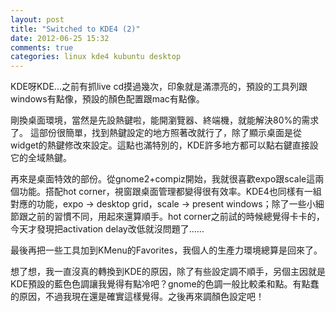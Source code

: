 ```yaml
---
layout: post
title: "Switched to KDE4 (2)"
date: 2012-06-25 15:32
comments: true
categories: linux kde4 kubuntu desktop
---
```


KDE呀KDE...之前有抓live cd摸過幾次，印象就是滿漂亮的，預設的工具列跟windows有點像，預設的顏色配置跟mac有點像。

剛換桌面環境，當然是先設熱鍵啦，能開瀏覽器、終端機，就能解決80%的需求了。
這部份很簡單，找到熱鍵設定的地方照著改就行了，除了顯示桌面是從widget的熱鍵修改來設定。這點也滿特別的，KDE許多地方都可以點右鍵直接設它的全域熱鍵。

再來是桌面特效的部份。從gnome2+compiz開始，我就很喜歡expo跟scale這兩個功能。搭配hot corner，視窗跟桌面管理都變得很有效率。KDE4也同樣有一組對應的功能，expo -> desktop grid，scale -> present windows；除了一些小細節跟之前的習慣不同，用起來還算順手。hot corner之前試的時候總覺得卡卡的，今天才發現把activation delay改低就沒問題了……

最後再把一些工具加到KMenu的Favorites，我個人的生產力環境總算是回來了。

想了想，我一直沒真的轉換到KDE的原因，除了有些設定調不順手，另個主因就是KDE預設的藍色色調讓我覺得有點冷吧？gnome的色調一般比較柔和點。有點蠢的原因，不過我現在還是確實這樣覺得。之後再來調顏色設定吧！
